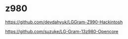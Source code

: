 # z980

https://github.com/devdahyuk/LGGram-Z990-Hackintosh

https://github.com/suzuke/LG-Gram-13z980-Opencore
